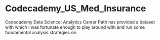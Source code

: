 # Codecademy_US_Med_Insurance
Codecademy Data Science: Analytics Career Path has provided a dataset with which I was fortunate enough to play around with and run some fundamental analysis strategies on.
